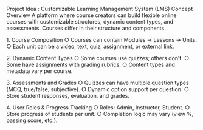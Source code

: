Project Idea : Customizable Learning Management System (LMS)
Concept Overview
A platform where course creators can build flexible online courses with customizable structures, dynamic
content types, and assessments. Courses differ in their structure and components.

1.​ Course Composition​
○​ Courses can contain Modules → Lessons → Units.​
○​ Each unit can be a video, text, quiz, assignment, or external link.​

2.​ Dynamic Content Types​
○​ Some courses use quizzes; others don’t.​
○​ Some have assignments with grading rubrics.​
○​ Content types and metadata vary per course.​

3.​ Assessments and Grades​
○​ Quizzes can have multiple question types (MCQ, true/false, subjective).​
○​ Dynamic option support per question.​
○​ Store student responses, evaluation, and grades.​


4.​ User Roles & Progress Tracking​
○​ Roles: Admin, Instructor, Student.​
○​ Store progress of students per unit.​
○​ Completion logic may vary (view %, passing score, etc.).​
